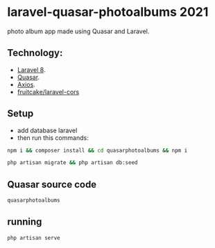 # laravel-quasar-photoalbums 2021
photo album app made using Quasar and Laravel.

## Technology:
- [Laravel 8](https://laravel.com/).
- [Quasar](https://laravel.com/docs/routing).
- [Axios](). 
- [fruitcake/laravel-cors]()


## Setup
- add database laravel
- then run this commands:

```bash
npm i && composer install && cd quasarphotoalbums && npm i
```

```bash
php artisan migrate && php artisan db:seed 
```

## Quasar source code
```bash
quasarphotoalbums
```

## running
```bash
php artisan serve
```